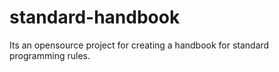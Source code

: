 # standard-handbook
Its an opensource project for creating a handbook for standard programming rules.
